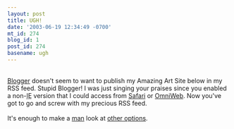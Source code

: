 ```yaml
---
layout: post
title: UGH!
date: '2003-06-19 12:34:49 -0700'
mt_id: 274
blog_id: 1
post_id: 274
basename: ugh
---
```

<br /><a href="http://www.blogger.com/">Blogger</a> doesn't seem to want to publish my Amazing Art Site below in my RSS feed. Stupid Blogger! I was just singing your praises since you enabled a non-<acronym title="Internet Explorer">IE</acronym> version that I could access from <a href="http://www.apple.com/safari/">Safari</a> or <a href="http://www.omnigroup.com/products/omniweb/">OmniWeb</a>. Now you've got to go and screw with my precious RSS feed.<br /><br />It's enough to make a <a href="/gallery/bbrown/">man</a> look at <a href="http://www.camdenfamily.com/morpheus/blog/">other options</a>.<br /><br /><br />
